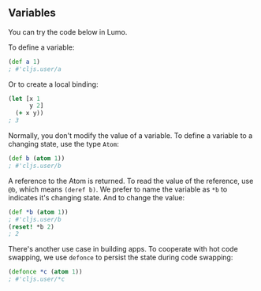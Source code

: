 
Variables
---

You can try the code below in Lumo.

To define a variable:

```clojure
(def a 1)
; #'cljs.user/a
```

Or to create a local binding:

```clojure
(let [x 1
      y 2]
  (+ x y))
; 3
```

Normally, you don't modify the value of a variable. To define a variable to a changing state, use the type `Atom`:

```clojure
(def b (atom 1))
; #'cljs.user/b
```

A reference to the Atom is returned. To read the value of the reference, use `@b`, which means `(deref b)`.
We prefer to name the variable as `*b` to indicates it's changing state. And to change the value:

```clojure
(def *b (atom 1))
; #'cljs.user/b
(reset! *b 2)
; 2
```

There's another use case in building apps. To cooperate with hot code swapping, we use `defonce` to persist the state during code swapping:

```clojure
(defonce *c (atom 1))
; #'cljs.user/*c
```
